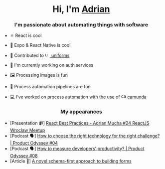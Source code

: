 <h1 align="center"> Hi, I'm <a href="https://github.com/kestarumper/">Adrian</a></h1>

<h3 align="center">I'm passionate about automating things with software</h3>

- ⚛️ React is cool

- 📱 Expo & React Native is cool

- 💾 Contributed to <a href="https://uniforms.tools/"><img src="https://github.com/vazco/uniforms/raw/master/uniforms.svg" alt="uniforms" width="16" height="16" /> uniforms</a>

- 🎢 I'm currently working on auth services

- 🖼️ Processing images is fun

- 🔀 Process automation pipelines are fun

- 💻 I've worked on process automation with the use of <a href="https://camunda.com/"><img src="https://camunda.com/wp-content/uploads/2020/06/favicon.png" alt="camunda" width="16" height="16" /> camunda</a>


<h3 align="center">My appearances</h3>
<ul>
  <li>[Presentation 📹] <a href="https://youtu.be/r322rHOjt0E?list=LL">React Best Practices - Adrian Mucha #24 ReactJS Wroclaw Meetup</a></li>
  <li>[Podcast 🗣️] <a href="https://open.spotify.com/episode/1SATzoYpRu7wXVj4JJXKQj?si=6735c26a99414068">How to choose the right technology for the right challenge? | Product Odyssey #04</a></li>
  <li>[Podcast 🗣️] <a href="https://open.spotify.com/episode/1B96OaYn2WkOXotYSviv4r?si=937ef74d105f4ccd">How to measure developers' productivity? | Product Odyssey #08</a></li>
  <li>[Article 📰] <a href="https://www.vazco.eu/blog/a-novel-schema-first-approach-to-building-forms">A novel schema-first approach to building forms</a></li>
</ul>

<!-- 
### Technologies I ❤️ and use
<p>
<img alt="JavaScript" src="https://img.shields.io/badge/Python-3776AB?style=for-the-badge&logo=javascript&logoColor=white&color=">
<img alt="TypeScript" src="https://img.shields.io/badge/Typescript-3776AB?style=for-the-badge&logo=typescript&logoColor=white">
<img alt="Python" src="https://img.shields.io/badge/Python-3776AB?style=for-the-badge&logo=python&logoColor=white">
</p>
-->

<!--
<hr />
<p align="center">
  <img height="150" src="https://github-readme-stats.vercel.app/api?username=kestarumper&theme=react&show_icons=true&include_all_commits=true" alt="GitHub readme stats of kestarumper" />
<img height="150" src="https://github-readme-stats.vercel.app/api/top-langs/?username=kestarumper&theme=react&layout=compact&hide=Jupyter Notebook,TeX,makefile,HTML" alt="Top languages of kestarumper" />
</p>
-->
